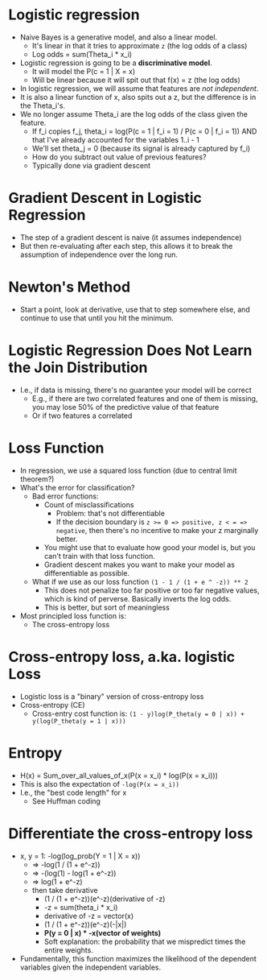 # Logistic regression
* Naive Bayes is a generative model, and also a linear model.
  * It's linear in that it tries to approximate `z` (the log odds of a class)
  * Log odds = sum(Theta_i * x_i)
* Logistic regression is going to be a **discriminative model**.
  * It will model the P(c = 1 | X = x)
  * Will be linear because it will spit out that f(x) = z (the log odds)
* In logistic regression, we will assume that features are *not independent*.
* It is also a linear function of x, also spits out a z, but the difference is in the Theta_i's.
* We no longer assume Theta_i are the log odds of the class given the feature.
  * If f_i copies f_j, theta_i = log(P(c = 1 | f_i = 1) / P(c = 0 | f_i = 1)) AND that I've already accounted for the variables 1..i - 1
  * We'll set theta_j = 0 (because its signal is already captured by f_i)
  * How do you subtract out value of previous features?
  * Typically done via gradient descent

# Gradient Descent in Logistic Regression
* The step of a gradient descent is naive (it assumes independence)
* But then re-evaluating after each step, this allows it to break the assumption of independence over the long run.

# Newton's Method
* Start a point, look at derivative, use that to step somewhere else, and continue to use that until you hit the minimum.

# Logistic Regression Does Not Learn the Join Distribution
* I.e., if data is missing, there's no guarantee your model will be correct
  * E.g., if there are two correlated features and one of them is missing, you may lose 50% of the predictive value of that feature
  * Or if two features a correlated

# Loss Function
* In regression, we use a squared loss function (due to central limit theorem?)
* What's the error for classification?
  * Bad error functions:
    * Count of misclassifications
      * Problem: that's not differentiable
      * If the decision boundary is `z >= 0 => positive, z < = => negative`, then there's no incentive to make your z marginally better.
    * You might use that to evaluate how good your model is, but you can't train with that loss function.
    * Gradient descent makes you want to make your model as differentiable as possible.
  * What if we use as our loss function `(1 - 1 / (1 + e ^ -z)) ** 2`
    * This does not penalize too far positive or too far negative values, which is kind of perverse. Basically inverts the log odds.
    * This is better, but sort of meaningless
* Most principled loss function is:
  * The cross-entropy loss

# Cross-entropy loss, a.ka. logistic Loss
* Logistic loss is a "binary" version of cross-entropy loss
* Cross-entropy (CE)
  * Cross-entry cost function is: `(1 - y)log(P_theta(y = 0 | x)) + y(log(P_theta(y = 1 | x)))`

# Entropy
* H(x) = Sum_over_all_values_of_x(P(x = x_i) * log(P(x = x_i)))
* This is also the expectation of `-log(P(x = x_i))`
* I.e., the "best code length" for x
  * See Huffman coding

# Differentiate the cross-entropy loss
* x, y = 1: -log(log_prob(Y = 1 | X = x))
  * => -log(1 / (1 + e^-z))
  * => -(log(1) - log(1 + e^-z))
  * => log(1 + e^-z)
  * then take derivative
    * (1 / (1 + e^-z))(e^-z)(derivative of -z)
    * -z = sum(theta_i * x_i)
    * derivative of -z = vector(x)
    * (1 / (1 + e^-z))(e^-z)(-|x|)
    * **P(y = 0 | x) * -x(vector of weights)**
    * Soft explanation: the probability that we mispredict times the entire weights.
* Fundamentally, this function maximizes the likelihood of the dependent variables given the independent variables.
